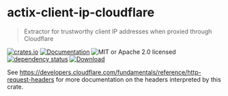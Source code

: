 # actix-client-ip-cloudflare

> Extractor for trustworthy client IP addresses when proxied through Cloudflare

<!-- prettier-ignore-start -->

[![crates.io](https://img.shields.io/crates/v/actix-client-ip-cloudflare?label=latest)](https://crates.io/crates/actix-client-ip-cloudflare)
[![Documentation](https://docs.rs/actix-client-ip-cloudflare/badge.svg?version=0.2.0)](https://docs.rs/actix-client-ip-cloudflare/0.2.0)
![MIT or Apache 2.0 licensed](https://img.shields.io/crates/l/actix-client-ip-cloudflare.svg)
<br />
[![dependency status](https://deps.rs/crate/actix-client-ip-cloudflare/0.2.0/status.svg)](https://deps.rs/crate/actix-client-ip-cloudflare/0.2.0)
[![Download](https://img.shields.io/crates/d/actix-client-ip-cloudflare.svg)](https://crates.io/crates/actix-client-ip-cloudflare)

<!-- prettier-ignore-end -->

See <https://developers.cloudflare.com/fundamentals/reference/http-request-headers> for more documentation on the headers interpreted by this crate.
